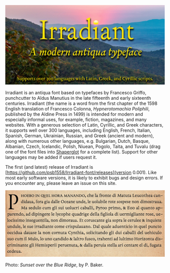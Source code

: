 ![Sample Image](images/banner-b.jpg)

Irradiant is an antiqua font based on typefaces by Francesco Griffo, punchcutter to Aldus Manutius in the late fifteenth and early sixteenth centuries. Irradiant (the name is a word from the first chapter of the 1598 English translation of Francesco Colonna, *Hypnerotomachia Poliphili*, published by the Aldine Press in 1499) is intended for modern and especially informal uses, for example, fiction, magazines, and many websites. With a generous selection of Latin, Cyrillic, and Greek characters, it supports well over 300 languages, including English, French, Italian, Spanish, German, Ukrainian, Russian, and Greek (ancient and modern), along with numerous other languages, e.g. Bulgarian, Dutch, Basque, Albanian, Czech, Icelandic, Polish, Niuean, Pogolo, Taita, and Tuvalu (drag one of the font files into [Shaperglot](https://googlefonts.github.io/shaperglot/) for a complete list). Support for other languages may be added if users request it.

The first (and latest) release of Irradiant is [https://github.com/psb1558/Irradiant-font/releases](version 0.001). Like most early software versions, it is likely to exhibit bugs and design errors. If you encounter any, please leave an issue on this site.

![Sample Image](images/hypno-sample.jpg)

Photo: *Sunset over the Blue Ridge*, by P. Baker.
